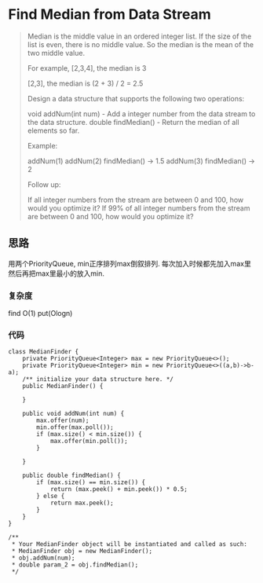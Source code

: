 # Find Median from Data Stream

> Median is the middle value in an ordered integer list. If the size of the list is even, there is no middle value. So the median is the mean of the two middle value.
> 
> For example,
> [2,3,4], the median is 3
> 
> [2,3], the median is (2 + 3) / 2 = 2.5
> 
> Design a data structure that supports the following two operations:
> 
> void addNum(int num) - Add a integer number from the data stream to the data structure.
> double findMedian() - Return the median of all elements so far.
>  
> 
> Example:
> 
> addNum(1)
> addNum(2)
> findMedian() -> 1.5
> addNum(3) 
> findMedian() -> 2
>  
> 
> Follow up:
> 
> If all integer numbers from the stream are between 0 and 100, how would you optimize it?
> If 99% of all integer numbers from the stream are between 0 and 100, how would you optimize it?


## 思路
用两个PriorityQueue, min正序排列max倒叙排列. 每次加入时候都先加入max里然后再把max里最小的放入min. 
### 复杂度
find O(1) put(Ologn)
### 代码
```
class MedianFinder {
    private PriorityQueue<Integer> max = new PriorityQueue<>();
    private PriorityQueue<Integer> min = new PriorityQueue<>((a,b)->b-a);
    /** initialize your data structure here. */
    public MedianFinder() {

    }
    
    public void addNum(int num) {
        max.offer(num);
        min.offer(max.poll());
        if (max.size() < min.size()) {
            max.offer(min.poll());
        }
        
    }
    
    public double findMedian() {
        if (max.size() == min.size()) {
            return (max.peek() + min.peek()) * 0.5;
        } else {
            return max.peek();
        }
    }
}

/**
 * Your MedianFinder object will be instantiated and called as such:
 * MedianFinder obj = new MedianFinder();
 * obj.addNum(num);
 * double param_2 = obj.findMedian();
 */

```